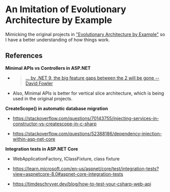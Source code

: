 # An Imitation of Evolutionary Architecture by Example

Mimicking the original projects in ["Evolutionary Architecture by Example"](https://github.com/evolutionary-architecture/evolutionary-architecture-by-example) so I have a better understanding of how things work.

## References

**Minimal APIs vs Controllers in ASP.NET**

 - > [... by .NET 9, the big feature gaps between the 2 will be gone -- David Fowler](https://www.reddit.com/r/dotnet/comments/17t27cv/controllers_vs_minimal_apis/)

 - Also, Minimal APIs is better for vertical slice architecture, which is being used in the original projects.

**CreateScope() in automatic database migration**

 - https://stackoverflow.com/questions/70143755/injecting-services-in-constructor-vs-createscope-in-c-sharp

 - https://stackoverflow.com/questions/52388186/dependency-injection-within-asp-net-core


**Integration tests in ASP.NET Core**

 - WebApplicationFactory<TEntryPoint>, IClassFixture, class fixture

 - https://learn.microsoft.com/en-us/aspnet/core/test/integration-tests?view=aspnetcore-8.0#aspnet-core-integration-tests

 - https://timdeschryver.dev/blog/how-to-test-your-csharp-web-api
